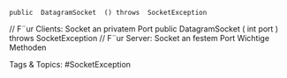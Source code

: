     public  DatagramSocket  () throws  SocketException
 // F¨ur Clients:  Socket  an privatem  Port
 public  DatagramSocket  ( int port ) throws  SocketException
 // F¨ur Server:  Socket  an festem   Port
Wichtige Methoden

   Tags & Topics:
   #SocketException